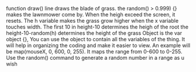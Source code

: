 function draw() line draws the blade of grass.
the random() > 0.999) {} makes the lawnmower come by. When the heigh exceed the screen, it resets.
The h variable makes the grass grow higher when the x variable touches width.
The first 10 in height-10 determines the heigh of the root the height-10-random(h) determines the height of the grass
Object is the var object {}, You can use the object to contain all the variables of the thing. It will help in organizing the coding and make it easier to view.
An example will be map(mouseX, 0, 600, 0, 255). It maps the range from 0-600 to 0-255.
Use the random() command to generate a random number in a range as u wish

